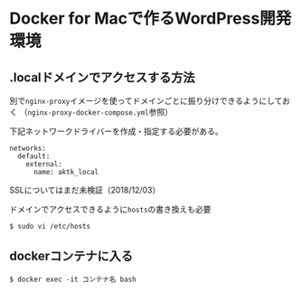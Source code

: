 # Docker for Macで作るWordPress開発環境

## .localドメインでアクセスする方法

別で`nginx-proxy`イメージを使ってドメインごとに振り分けできるようにしておく
（`nginx-proxy-docker-compose.yml`参照）

下記ネットワークドライバーを作成・指定する必要がある。

```
networks:
  default:
    external:
      name: aktk_local
```

SSLについてはまだ未検証（2018/12/03）


ドメインでアクセスできるように`hosts`の書き換えも必要

```
$ sudo vi /etc/hosts
```

## dockerコンテナに入る

```
$ docker exec -it コンテナ名 bash
```